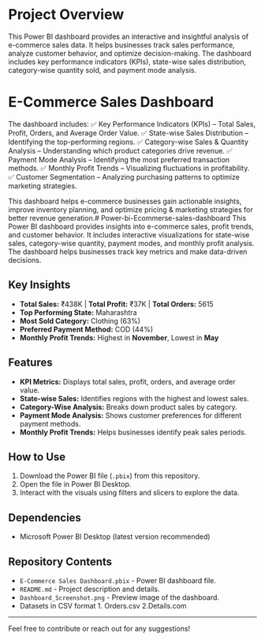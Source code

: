# Project Overview
This Power BI dashboard provides an interactive and insightful analysis of e-commerce sales data. It helps businesses track sales performance, analyze customer behavior, and optimize decision-making. The dashboard includes key performance indicators (KPIs), state-wise sales distribution, category-wise quantity sold, and payment mode analysis.

# E-Commerce Sales Dashboard

The dashboard includes:
✅ Key Performance Indicators (KPIs) – Total Sales, Profit, Orders, and Average Order Value.
✅ State-wise Sales Distribution – Identifying the top-performing regions.
✅ Category-wise Sales & Quantity Analysis – Understanding which product categories drive revenue.
✅ Payment Mode Analysis – Identifying the most preferred transaction methods.
✅ Monthly Profit Trends – Visualizing fluctuations in profitability.
✅ Customer Segmentation – Analyzing purchasing patterns to optimize marketing strategies.

This dashboard helps e-commerce businesses gain actionable insights, improve inventory planning, and optimize pricing & marketing strategies for better revenue generation.# Power-bi-Ecommerse-sales-dashboard
This Power BI dashboard provides insights into e-commerce sales, profit trends, and customer behavior. It includes interactive visualizations for state-wise sales, category-wise quantity, payment modes, and monthly profit analysis. The dashboard helps businesses track key metrics and make data-driven decisions.




## Key Insights
- **Total Sales:** ₹438K | **Total Profit:** ₹37K | **Total Orders:** 5615  
- **Top Performing State:** Maharashtra  
- **Most Sold Category:** Clothing (63%)  
- **Preferred Payment Method:** COD (44%)  
- **Monthly Profit Trends:** Highest in **November**, Lowest in **May**  

## Features
- **KPI Metrics:** Displays total sales, profit, orders, and average order value.
- **State-wise Sales:** Identifies regions with the highest and lowest sales.
- **Category-Wise Analysis:** Breaks down product sales by category.
- **Payment Mode Analysis:** Shows customer preferences for different payment methods.
- **Monthly Profit Trends:** Helps businesses identify peak sales periods.

## How to Use
1. Download the Power BI file (`.pbix`) from this repository.
2. Open the file in Power BI Desktop.
3. Interact with the visuals using filters and slicers to explore the data.

## Dependencies
- Microsoft Power BI Desktop (latest version recommended)

## Repository Contents
- `E-Commerce Sales Dashboard.pbix` - Power BI dashboard file.
- `README.md` - Project description and details.
- `Dashboard_Screenshot.png` - Preview image of the dashboard.
- Datasets in CSV format 1. Orders.csv 2.Details.com
---
Feel free to contribute or reach out for any suggestions!

